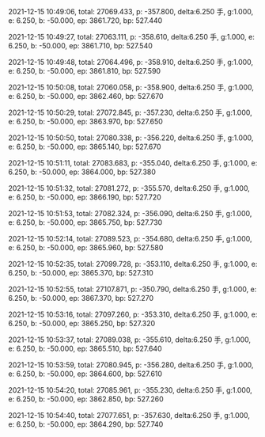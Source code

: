 2021-12-15 10:49:06, total: 27069.433, p: -357.800, delta:6.250 手, g:1.000, e: 6.250, b: -50.000, ep: 3861.720, bp: 527.440

2021-12-15 10:49:27, total: 27063.111, p: -358.610, delta:6.250 手, g:1.000, e: 6.250, b: -50.000, ep: 3861.710, bp: 527.540

2021-12-15 10:49:48, total: 27064.496, p: -358.910, delta:6.250 手, g:1.000, e: 6.250, b: -50.000, ep: 3861.810, bp: 527.590

2021-12-15 10:50:08, total: 27060.058, p: -358.900, delta:6.250 手, g:1.000, e: 6.250, b: -50.000, ep: 3862.460, bp: 527.670

2021-12-15 10:50:29, total: 27072.845, p: -357.230, delta:6.250 手, g:1.000, e: 6.250, b: -50.000, ep: 3863.970, bp: 527.650

2021-12-15 10:50:50, total: 27080.338, p: -356.220, delta:6.250 手, g:1.000, e: 6.250, b: -50.000, ep: 3865.140, bp: 527.670

2021-12-15 10:51:11, total: 27083.683, p: -355.040, delta:6.250 手, g:1.000, e: 6.250, b: -50.000, ep: 3864.000, bp: 527.380

2021-12-15 10:51:32, total: 27081.272, p: -355.570, delta:6.250 手, g:1.000, e: 6.250, b: -50.000, ep: 3866.190, bp: 527.720

2021-12-15 10:51:53, total: 27082.324, p: -356.090, delta:6.250 手, g:1.000, e: 6.250, b: -50.000, ep: 3865.750, bp: 527.730

2021-12-15 10:52:14, total: 27089.523, p: -354.680, delta:6.250 手, g:1.000, e: 6.250, b: -50.000, ep: 3865.960, bp: 527.580

2021-12-15 10:52:35, total: 27099.728, p: -353.110, delta:6.250 手, g:1.000, e: 6.250, b: -50.000, ep: 3865.370, bp: 527.310

2021-12-15 10:52:55, total: 27107.871, p: -350.790, delta:6.250 手, g:1.000, e: 6.250, b: -50.000, ep: 3867.370, bp: 527.270

2021-12-15 10:53:16, total: 27097.260, p: -353.310, delta:6.250 手, g:1.000, e: 6.250, b: -50.000, ep: 3865.250, bp: 527.320

2021-12-15 10:53:37, total: 27089.038, p: -355.610, delta:6.250 手, g:1.000, e: 6.250, b: -50.000, ep: 3865.510, bp: 527.640

2021-12-15 10:53:59, total: 27080.945, p: -356.280, delta:6.250 手, g:1.000, e: 6.250, b: -50.000, ep: 3864.600, bp: 527.610

2021-12-15 10:54:20, total: 27085.961, p: -355.230, delta:6.250 手, g:1.000, e: 6.250, b: -50.000, ep: 3862.850, bp: 527.260

2021-12-15 10:54:40, total: 27077.651, p: -357.630, delta:6.250 手, g:1.000, e: 6.250, b: -50.000, ep: 3864.290, bp: 527.740